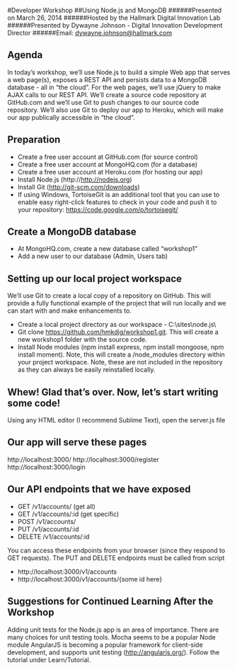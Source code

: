 #Developer Workshop
##Using Node.js and MongoDB
######Presented on March 26, 2014
######Hosted by the Hallmark Digital Innovation Lab 
######Presented by Dywayne Johnson - Digital Innovation Development Director
######Email: dywayne.johnson@hallmark.com

Agenda
--------------

In today’s workshop, we’ll use Node.js to build a simple Web app that serves a web page(s), exposes a REST API and persists data to a MongoDB database - all in “the cloud”. For the web pages, we’ll use jQuery to make AJAX calls to our REST API. We’ll create a source code repository at GitHub.com and we’ll use Git to push changes to our source code repository. We’ll also use Git to deploy our app to Heroku, which will make our app publically accessible in “the cloud”. 

Preparation
--------------

- Create a free user account at GitHub.com (for source control) 
- Create a free user account at MongoHQ.com (for a database) 
- Create a free user account at Heroku.com (for hosting our app)
- Install Node.js (http://http://nodejs.org)
- Install Git (http://git-scm.com/downloads)
- If using Windows, TortoiseGit is an additional tool that you can use to enable easy right-click features to check in your code and push it to your repository: https://code.google.com/p/tortoisegit/


Create a MongoDB database
--------------

- At MongoHQ.com, create a new database called “workshop1”
- Add a new user to our database (Admin, Users tab)

Setting up our local project workspace
--------------

We’ll use Git to create a local copy of a repository on GitHub. This will provide a fully functional example of the project that will run locally and we can start with and make enhancements to.

- Create a local project directory as our workspace - C:\sites\node.js\
- Git clone https://github.com/hmkdig/workshop1.git. This will create a new workshop1 folder with the source code.
- Install Node modules (npm install express, npm install mongoose, npm install moment). Note, this will create a /node_modules directory within your project workspace. Note, these are not included in the repository as they can always be easily reinstalled locally.


Whew! Glad that’s over. Now, let’s start writing some code!
--------------

Using any HTML editor (I recommend Sublime Text), open the server.js file


Our app will serve these pages
--------------

http://localhost:3000/
http://localhost:3000/register
http://localhost:3000/login

Our API endpoints that we have exposed
--------------

- GET /v1/accounts/ (get all)
- GET /v1/accounts/:id (get specific)
- POST /v1/accounts/
- PUT /v1/accounts/:id
- DELETE /v1/accounts/:id

You can access these endpoints from your browser (since they respond to GET requests). The PUT and DELETE endpoints must be called from script

- http://localhost:3000/v1/accounts
- http://localhost:3000/v1/accounts/{some id here}



Suggestions for Continued Learning After the Workshop
--------------

Adding unit tests for the Node.js app is an area of importance. There are many choices for unit testing tools. Mocha seems to be a popular Node module
AngularJS is becoming a popular framework for client-side development, and supports unit testing (http://angularjs.org/). Follow the tutorial under Learn/Tutorial. 

